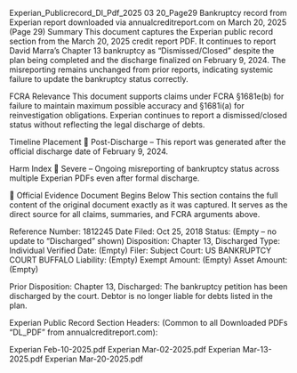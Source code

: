 Experian_Publicrecord_Dl_Pdf_2025 03 20_Page29
Bankruptcy record from Experian report downloaded via annualcreditreport.com on March 20, 2025 (Page 29)
Summary
This document captures the Experian public record section from the March 20, 2025 credit report PDF. It continues to report David Marra’s Chapter 13 bankruptcy as “Dismissed/Closed” despite the plan being completed and the discharge finalized on February 9, 2024. The misreporting remains unchanged from prior reports, indicating systemic failure to update the bankruptcy status correctly.

FCRA Relevance
This document supports claims under FCRA §1681e(b) for failure to maintain maximum possible accuracy and §1681i(a) for reinvestigation obligations. Experian continues to report a dismissed/closed status without reflecting the legal discharge of debts.

Timeline Placement
🔴 Post-Discharge – This report was generated after the official discharge date of February 9, 2024.

Harm Index
🔴 Severe – Ongoing misreporting of bankruptcy status across multiple Experian PDFs even after formal discharge.

📄 Official Evidence Document Begins Below
This section contains the full content of the original document exactly as it was captured. It serves as the direct source for all claims, summaries, and FCRA arguments above.

Reference Number: 1812245
Date Filed: Oct 25, 2018
Status: (Empty – no update to “Discharged” shown)
Disposition: Chapter 13, Discharged
Type: Individual
Verified Date: (Empty)
Filer: Subject
Court: US BANKRUPTCY COURT BUFFALO
Liability: (Empty)
Exempt Amount: (Empty)
Asset Amount: (Empty)

Prior Disposition:
Chapter 13, Discharged: The bankruptcy petition has been discharged by the court. Debtor is no longer liable for debts listed in the plan.

Experian Public Record Section Headers:
(Common to all Downloaded PDFs “DL_PDF” from annualcreditreport.com):

Experian Feb-10-2025.pdf
Experian Mar-02-2025.pdf
Experian Mar-13-2025.pdf
Experian Mar-20-2025.pdf